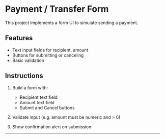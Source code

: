 # Payment / Transfer Form

This project implements a form UI to simulate sending a payment.

## Features
- Text input fields for recipient, amount
- Buttons for submitting or canceling
- Basic validation

## Instructions
1. Build a form with:
   - Recipient text field
   - Amount text field
   - Submit and Cancel buttons

2. Validate input (e.g. amount must be numeric and > 0)

3. Show confirmation alert on submission

---

